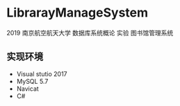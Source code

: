 # LibrarayManageSystem
2019 南京航空航天大学 数据库系统概论 实验 图书馆管理系统

## 实现环境

- Visual stutio 2017
- MySQL 5.7
- Navicat
- C#

